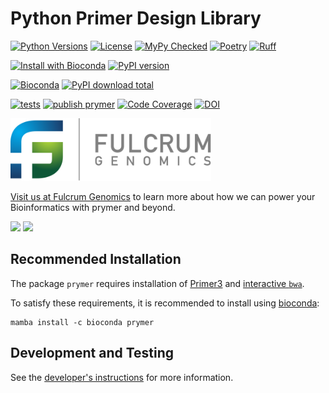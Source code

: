 # Python Primer Design Library

[![Python Versions][language-badge]][language-link]
[![License][license-badge]][license-link]
[![MyPy Checked][type-checking-badge]][type-checking-link]
[![Poetry][poetry-badge]][poetry-link]
[![Ruff][ruff-badge]][ruff-link]

[language-badge]:       https://img.shields.io/badge/python-3.11_|_3.12_|_3.13-blue
[language-link]:        http://www.python.org/
[license-badge]:        http://img.shields.io/badge/license-MIT-blue.svg
[license-link]:         https://github.com/fulcrumgenomics/prymer/blob/main/LICENSE
[type-checking-badge]:  http://www.mypy-lang.org/static/mypy_badge.svg
[type-checking-link]:   http://mypy-lang.org/
[poetry-badge]:         https://img.shields.io/endpoint?url=https://python-poetry.org/badge/v0.json
[poetry-link]:          https://python-poetry.org/
[ruff-badge]:           https://img.shields.io/endpoint?url=https://raw.githubusercontent.com/astral-sh/ruff/main/assets/badge/v2.json
[ruff-link]:            https://docs.astral.sh/ruff/

[![Install with Bioconda][bioconda-badge]][bioconda-link]
[![PyPI version][pypi-badge]][pypi-link]

[bioconda-badge]:       https://img.shields.io/badge/install%20with-bioconda-brightgreen.svg?label=Install%20with
[bioconda-link]:        http://bioconda.github.io/recipes/prymer/README.html
[pypi-badge]:           https://img.shields.io/pypi/v/prymer?label=Install%20with%20PyPi
[pypi-link]:            https://pypi.python.org/pypi/prymer

[![Bioconda][bioconda-dl-badge]][bioconda-dl-link]
[![PyPI download total][pypi-downloads-badge]][pypi-downloads-link]


[bioconda-dl-badge]:    https://img.shields.io/conda/dn/bioconda/prymer.svg?label=Bioconda%20downloads
[bioconda-dl-link]:     https://anaconda.org/bioconda/prymer
[pypi-downloads-badge]: https://img.shields.io/pypi/dm/prymer.svg?label=PyPi%20downloads
[pypi-downloads-link]:  https://pypi.python.org/pypi/prymer

[![tests][python-tests-badge]][python-tests-link]
[![publish prymer][publish-prymer-badge]][publish-prymer-link]
[![Code Coverage][code-coverage-badge]][code-coverage-link]
[![DOI][zenodo-badge]][zenodo-link]

[publish-prymer-badge]: https://github.com/fulcrumgenomics/prymer/actions/workflows/publish_prymer.yml/badge.svg
[publish-prymer-link]:  https://github.com/fulcrumgenomics/prymer/actions/workflows/publish_prymer.yml
[python-tests-badge]:   https://github.com/fulcrumgenomics/prymer/actions/workflows/tests.yml/badge.svg
[python-tests-link]:    https://github.com/fulcrumgenomics/prymer/actions/workflows/tests.yml
[code-coverage-badge]:  https://codecov.io/gh/fulcrumgenomics/prymer/branch/main/graph/badge.svg
[code-coverage-link]:   https://codecov.io/gh/fulcrumgenomics/prymer
[zenodo-badge]:         https://zenodo.org/badge/845645240.svg
[zenodo-link]:          https://doi.org/10.5281/zenodo.15029066

<p>
<a href="https://fulcrumgenomics.com"><img src=".github/logos/fulcrumgenomics.svg" alt="Fulcrum Genomics" height="100"/></a>
</p>

[Visit us at Fulcrum Genomics](https://www.fulcrumgenomics.com) to learn more about how we can power your Bioinformatics with prymer and beyond.

<a href="mailto:contact@fulcrumgenomics.com?subject=[GitHub inquiry]"><img src="https://img.shields.io/badge/Email_us-brightgreen.svg?&style=for-the-badge&logo=gmail&logoColor=white"/></a>
<a href="https://www.fulcrumgenomics.com"><img src="https://img.shields.io/badge/Visit_Us-blue.svg?&style=for-the-badge&logo=wordpress&logoColor=white"/></a>

## Recommended Installation

The package `prymer` requires installation of [Primer3](https://github.com/primer3-org/primer3) and [interactive `bwa`](https://github.com/fulcrumgenomics/bwa-aln-interactive).

To satisfy these requirements, it is recommended to install using [bioconda](https://bioconda.github.io/):

```console
mamba install -c bioconda prymer
```

## Development and Testing

See the [developer's instructions][developers-instructions-link] for more information.

[developers-instructions-link]: https://prymer.readthedocs.io/en/latest/installation-and-developers-documentation.html#installation-for-development
